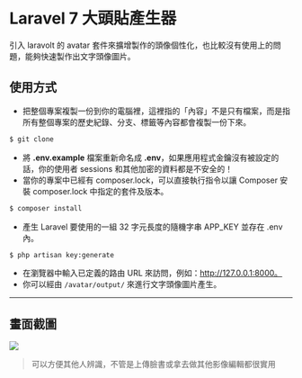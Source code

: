 # Laravel 7 大頭貼產生器

引入 laravolt 的 avatar 套件來擴增製作的頭像個性化，也比較沒有使用上的問題，能夠快速製作出文字頭像圖片。

## 使用方式
- 把整個專案複製一份到你的電腦裡，這裡指的「內容」不是只有檔案，而是指所有整個專案的歷史紀錄、分支、標籤等內容都會複製一份下來。
```sh
$ git clone
```
- 將 __.env.example__ 檔案重新命名成 __.env__，如果應用程式金鑰沒有被設定的話，你的使用者 sessions 和其他加密的資料都是不安全的！
- 當你的專案中已經有 composer.lock，可以直接執行指令以讓 Composer 安裝 composer.lock 中指定的套件及版本。
```sh
$ composer install
```
- 產⽣ Laravel 要使用的一組 32 字元長度的隨機字串 APP_KEY 並存在 .env 內。
```sh
$ php artisan key:generate
```
- 在瀏覽器中輸入已定義的路由 URL 來訪問，例如：http://127.0.0.1:8000。
- 你可以經由 `/avatar/output/` 來進行文字頭像圖片產生。

----
## 畫面截圖
![](https://i.imgur.com/qrLB0QW.png)
> 可以方便其他人辨識，不管是上傳臉書或拿去做其他影像編輯都很實用